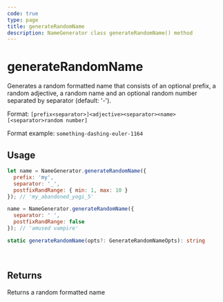 ```yaml
---
code: true
type: page
title: generateRandomName
description: NameGenerator class generateRandomName() method
---
```


# generateRandomName

<SinceBadge version="2.19.0" />

Generates a random formatted name that consists of an optional prefix, a random adjective, a random name and an optional random number separated by separator (default: '-').

Format: `[prefix<separator>]<adjective><separator><name>[<separator>random number]`

Format example: `something-dashing-euler-1164`

## Usage

```js
let name = NameGenerator.generateRandomName({
  prefix: 'my',
  separator: '_',
  postfixRandRange: { min: 1, max: 10 }
}); // 'my_abandoned_yogi_5'

name = NameGenerator.generateRandomName({
  separator: ' ',
  postfixRandRange: false
}); // 'amused vampire'
```

```ts
static generateRandomName(opts?: GenerateRandomNameOpts): string
```

<br/>

## Returns

Returns a random formatted name
